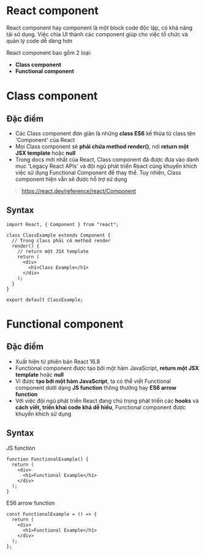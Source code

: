 # React component

React component hay component là một block code độc lập, có khả năng tái sử dụng. Việc chia UI thành các component giúp cho việc tổ chức và quản lý code dễ dàng hơn

React component bao gồm 2 loại:

- **Class component**
- **Functional component**

# Class component

## Đặc điểm

- Các Class component đơn giản là những **class ES6** kế thừa từ class tên 'Component' của React
- Mọi Class component sẽ **phải chứa method render()**, nơi **return một JSX template** hoặc **null**
- Trong docs mới nhất của React, Class component đã được đưa vào danh mục 'Legacy React APIs' và đội ngũ phát triển React cũng khuyến khích việc sử dụng Functional Component để thay thế. Tuy nhiên, Class component hiện vẫn sẽ được hỗ trợ sử dụng

> https://react.dev/reference/react/Component

## Syntax

```
import React, { Component } from "react";

class ClassExample extends Component {
  // Trong class phải có method render
  render() {
    // return một JSX template
    return (
      <div>
        <h1>Class Example</h1>
      </div>
    );
  }
}

export default ClassExample;
```

# Functional component

## Đặc điểm

- Xuất hiện từ phiên bản React 16.8
- Functional component được tạo bởi một hàm JavaScript, **return một JSX template** hoặc **null**
- Vì được **tạo bởi một hàm JavaScript**, ta có thể viết Functional component dưới dạng **JS function** thông thường hay **ES6 arrow function**
- Với việc đội ngũ phát triển React đang chú trọng phát triển các **hooks** và **cách viết, triển khai code khá dễ hiểu**, Functional component được khuyến khích sử dụng

## Syntax

JS function

```
function FunctionalExample() {
  return (
    <div>
      <h1>Functional Example</h1>
    </div>
  );
}
```

ES6 arrow function

```
const FunctionalExample = () => {
  return (
    <div>
      <h1>Functional Example</h1>
    </div>
  );
};
```
